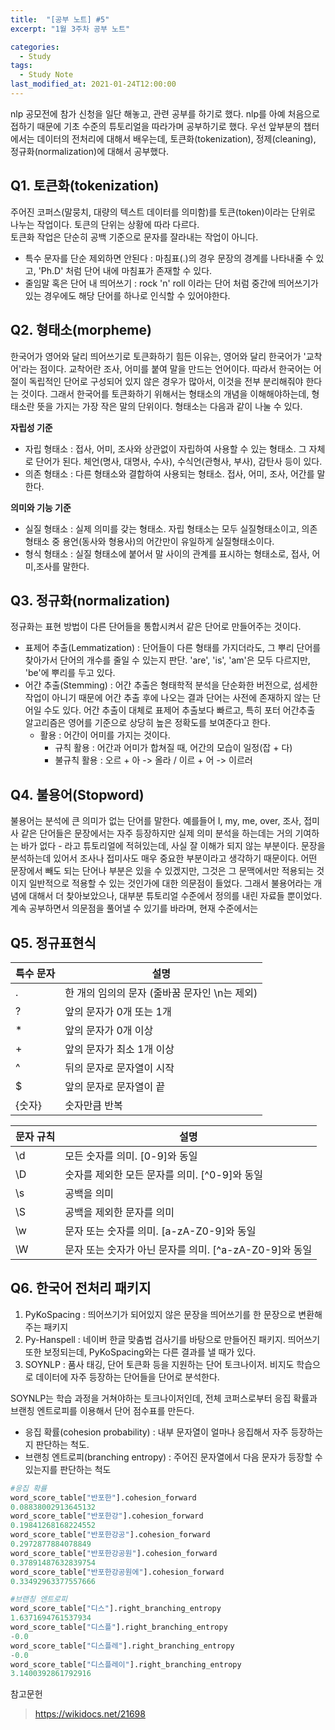 ```yaml
---
title:  "[공부 노트] #5"
excerpt: "1월 3주차 공부 노트"

categories:
  - Study
tags: 
  - Study Note
last_modified_at: 2021-01-24T12:00:00
---
```

nlp 공모전에 참가 신청을 일단 해놓고, 관련 공부를 하기로 했다. nlp를 아예 처음으로 접하기 때문에 기초 수준의 튜토리얼을 따라가며 공부하기로 했다. 우선 앞부분의 챕터에서는 데이터의 전처리에 대해서 배우는데, 토큰화(tokenization), 정제(cleaning), 정규화(normalization)에 대해서 공부했다.

## Q1. 토큰화(tokenization)
주어진 코퍼스(말뭉치, 대량의 텍스트 데이터를 의미함)를 토큰(token)이라는 단위로 나누는 작업이다. 토큰의 단위는 상황에 따라 다르다.  
토큰화 작업은 단순히 공백 기준으로 문자를 잘라내는 작업이 아니다.

- 특수 문자를 단순 제외하면 안된다 : 마침표(.)의 경우 문장의 경계를 나타내줄 수 있고, 'Ph.D' 처럼 단어 내에 마침표가 존재할 수 있다.
- 줄임말 혹은 단어 내 띄어쓰기 :  rock 'n' roll 이라는 단어 처럼 중간에 띄어쓰기가 있는 경우에도 해당 단어를 하나로 인식할 수 있어야한다.

## Q2. 형태소(morpheme)
한국어가 영어와 달리 띄어쓰기로 토큰화하기 힘든 이유는, 영어와 달리 한국어가 '교착어'라는 점이다. 교착어란 조사, 어미를 붙여 말을 만드는 언어이다. 따라서 한국어는 어절이 독립적인 단어로 구성되어 있지 않은 경우가 많아서, 이것을 전부 분리해줘야 한다는 것이다. 그래서 한국어를 토큰화하기 위해서는 형태소의 개념을 이해해야하는데, 형태소란 뜻을 가지는 가장 작은 말의 단위이다. 형태소는 다음과 같이 나눌 수 있다.  


**자립성 기준**
- 자립 형태소 : 접사, 어미, 조사와 상관없이 자립하여 사용할 수 있는 형태소. 그 자체로 단어가 된다. 체언(명사, 대명사, 수사), 수식언(관형사, 부사), 감탄사 등이 있다.
- 의존 형태소 : 다른 형태소와 결합하여 사용되는 형태소. 접사, 어미, 조사, 어간를 말한다.

**의미와 기능 기준**
- 실질 형태소 : 실제 의미를 갖는 형태소. 자립 형태소는 모두 실질형태소이고, 의존 형태소 중 용언(동사와 형용사)의 어간만이 유일하게 실질형태소이다.
- 형식 형태소 : 실질 형태소에 붙어서 말 사이의 관계를 표시하는 형태소로, 접사, 어미,조사를 말한다.

## Q3. 정규화(normalization)
정규화는 표현 방법이 다른 단어들을 통합시켜서 같은 단어로 만들어주는 것이다.

- 표제어 추출(Lemmatization) : 단어들이 다른 형태를 가지더라도, 그 뿌리 단어를 찾아가서 단어의 개수를 줄일 수 있는지 판단. 'are', 'is', 'am'은 모두 다르지만, 'be'에 뿌리를 두고 있다.
- 어간 추출(Stemming) : 어간 추출은 형태학적 분석을 단순화한 버전으로, 섬세한 작업이 아니기 때문에 어간 추출 후에 나오는 결과 단어는 사전에 존재하지 않는 단어일 수도 있다. 어간 추출이 대체로 표제어 추출보다 빠르고, 특히 포터 어간추출 알고리즘은 영어를 기준으로 상당히 높은 정확도를 보여준다고 한다.
  - 활용 : 어간이 어미를 가지는 것이다.
    - 규칙 활용 : 어간과 어미가 합쳐질 때, 어간의 모습이 일정(잡 + 다)
    - 불규칙 활용 : 오르 + 아 -> 올라 / 이르 + 어 -> 이르러

## Q4. 불용어(Stopword)
불용어는 분석에 큰 의미가 없는 단어를 말한다. 예를들어 I, my, me, over, 조사, 접미사 같은 단어들은 문장에서는 자주 등장하지만 실제 의미 분석을 하는데는 거의 기여하는 바가 없다 - 라고 튜토리얼에 적혀있는데, 사실 잘 이해가 되지 않는 부분이다. 문장을 분석하는데 있어서 조사나 접미사도 매우 중요한 부분이라고 생각하기 때문이다. 어떤 문장에서 빼도 되는 단어나 부분은 있을 수 있겠지만, 그것은 그 문맥에서만 적용되는 것이지 일반적으로 적용할 수 있는 것인가에 대한 의문점이 들었다. 그래서 불용어라는 개념에 대해서 더 찾아보았으나, 대부분 튜토리얼 수준에서 정의를 내린 자료들 뿐이었다. 계속 공부하면서 의문점을 풀어낼 수 있기를 바라며, 현재 수준에서는 

## Q5. 정규표현식

| 특수 문자	| 설명 |
| --- | ---|
|.	| 한 개의 임의의 문자 (줄바꿈 문자인 \n는 제외) |
|?	| 앞의 문자가 0개 또는 1개 |
|*	| 앞의 문자가 0개 이상 |
|+	| 앞의 문자가 최소 1개 이상 |
|^	| 뒤의 문자로 문자열이 시작 |
|$	| 앞의 문자로 문자열이 끝 |
|{숫자}	| 숫자만큼 반복 | 

|문자 규칙 |	설명 |
| --- | --- |
| \\d	| 모든 숫자를 의미. [0-9]와 동일 |
| \\D	| 숫자를 제외한 모든 문자를 의미. [^0-9]와 동일 |
| \\s	| 공백을 의미 |
| \\S	| 공백을 제외한 문자를 의미 |
| \\w	| 문자 또는 숫자를 의미. [a-zA-Z0-9]와 동일 |
| \\W	| 문자 또는 숫자가 아닌 문자를 의미. [^a-zA-Z0-9]와 동일 |

## Q6. 한국어 전처리 패키지
1. PyKoSpacing : 띄어쓰기가 되어있지 않은 문장을 띄어쓰기를 한 문장으로 변환해주는 패키지
2. Py-Hanspell : 네이버 한글 맞춤법 검사기를 바탕으로 만들어진 패키지. 띄어쓰기 또한 보정되는데, PyKoSpacing와는 다른 결과를 낼 때가 있다.
3. SOYNLP : 품사 태깅, 단어 토큰화 등을 지원하는 단어 토크나이저. 비지도 학습으로 데이터에 자주 등장하는 단어들을 단어로 분석한다.

SOYNLP는 학습 과정을 거쳐야하는 토크나이저인데, 전체 코퍼스로부터 응집 확률과 브랜칭 엔트로피를 이용해서 단어 점수표를 만든다.
- 응집 확률(cohesion probability) : 내부 문자열이 얼마나 응집해서 자주 등장하는지 판단하는 척도.
- 브랜칭 엔트로피(branching entropy) : 주어진 문자열에서 다음 문자가 등장할 수 있는지를 판단하는 척도


```python
#응집 확률
word_score_table["반포한"].cohesion_forward
0.08838002913645132
word_score_table["반포한강"].cohesion_forward
0.19841268168224552
word_score_table["반포한강공"].cohesion_forward
0.2972877884078849
word_score_table["반포한강공원"].cohesion_forward
0.37891487632839754
word_score_table["반포한강공원에"].cohesion_forward
0.33492963377557666

#브랜칭 엔트로피
word_score_table["디스"].right_branching_entropy
1.6371694761537934
word_score_table["디스플"].right_branching_entropy
-0.0
word_score_table["디스플레"].right_branching_entropy
-0.0
word_score_table["디스플레이"].right_branching_entropy
3.1400392861792916
```

참고문헌
> https://wikidocs.net/21698
